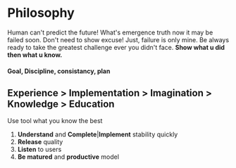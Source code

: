 # Philosophy
Human can't predict the future! What's emergence truth now it may be failed soon. Don't need to show excuse! Just, failure is only mine. Be always ready to take the greatest challenge ever you didn't face. **Show what u did then what u know.**
#### Goal, Discipline, consistancy, plan ####

Experience > Implementation > Imagination > Knowledge > Education
-----------------------------------------------------------------
Use tool what you know the best

1. **Understand** and **Complete**|**Implement** stability quickly
2. **Release** quality
3. **Listen** to users
4. **Be matured** and **productive** model

